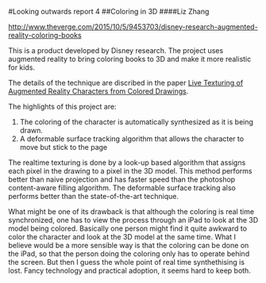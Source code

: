 #Looking outwards report 4
##Coloring in 3D
####Liz Zhang

http://www.theverge.com/2015/10/5/9453703/disney-research-augmented-reality-coloring-books

This is a product developed by Disney research. The project uses augmented reality to bring coloring books to 3D and make it more realistic for kids.

The details of the technique are discribed in the paper  [Live Texturing of Augmented Reality Characters from Colored Drawings](http://ieeexplore.ieee.org/xpl/login.jsp?tp=&arnumber=7165658&url=http%3A%2F%2Fieeexplore.ieee.org%2Fxpls%2Fabs_all.jsp%3Farnumber%3D7165658). 

The highlights of this project are:
1. The coloring of the character is automatically synthesized as it is being drawn.
2. A deformable surface tracking algorithm that allows the character to move but stick to the page

The realtime texturing is done by a look-up based algorithm that assigns each pixel in the drawing to a pixel in the 3D model. This method performs better than naive projection and has faster speed than the photoshop content-aware filling algorithm. The deformable surface tracking also performs better than the state-of-the-art technique.

What might be one of its drawback is that although the coloring is real time synchronized, one has to view the process through an iPad to look at the 3D model being colored. Basically one person might find it quite awkward to color the character and look at the 3D model at the same time. What I believe would be a more sensible way is that the coloring can be done on the iPad, so that the person doing the coloring only has to operate behind the screen. But then I guess the whole point of real time synthethising is lost. Fancy technology and practical adoption, it seems hard to keep both.

